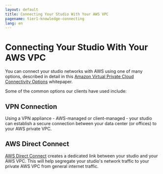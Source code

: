 ```yaml
---
layout: default
title: Connecting Your Studio With Your AWS VPC
pagename: tier1-knowledge-connecting
lang: en
---
```


# Connecting Your Studio With Your AWS VPC

You can connect your studio networks with AWS using one of many options, described in detail in this [Amazon Virtual Private Cloud Connectivity Options](https://docs.aws.amazon.com/whitepapers/latest/aws-vpc-connectivity-options/network-to-amazon-vpc-connectivity-options.html) whitepaper.

Some of the common options our clients have used include:

## VPN Connection

Using a VPN appliance - AWS-managed or client-managed - your studio can establish a secure connection between your data center (or offices) to your AWS private VPC.

## AWS Direct Connect

[AWS Direct Connect](./direct_connect.md) creates a dedicated link between your studio and your AWS VPC. This will help segregate your studio's network traffic to your private AWS VPC from general internet traffic.
